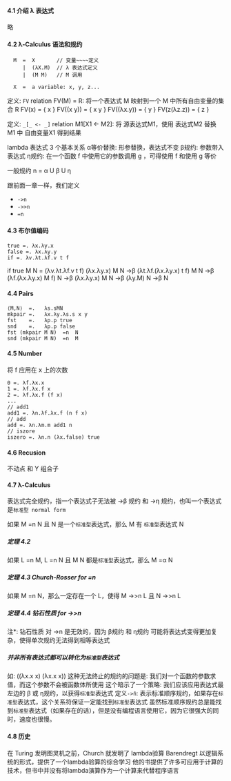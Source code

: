 #### 4.1 介绍 λ 表达式
略

#### 4.2 λ-Calculus 语法和规约
```BNF
  M  =  X       // 变量~~~~定义
     |  (λX.M)  // λ 表达式定义
     |  (M M)   // M 调用

  X  =  a variable: x, y, z...
```

定义: `FV` relation
FV(M) = R: 将一个表达式 M 映射到一个 M 中所有自由变量的集合 R
FV(x) = { x }
FV((x y)) = { x y }
FV((λx.y)) = { y }
FV(z(λz.z)) = { z }

定义: `_[_ <- _]` relation
M1\[X1 <- M2\]: 将 源表达式M1，使用 表达式M2 替换 M1 中 自由变量X1 得到结果

lambda 表达式 3 个基本关系
α等价替换: 形参替换，表达式不变
β规约: 参数带入表达式
η规约: 在一个函数 f 中使用它的参数调用 g ，可得使用 f 和使用 g 等价

一般规约 n = α U β U η

跟前面一章一样，我们定义
* `->n`
* `->>n`
* `=n`

#### 4.3 布尔值编码
```
true =. λx.λy.x
false =. λx.λy.y
if =. λv.λt.λf.v t f
```
if true M N =   (λv.λt.λf.v t f) (λx.λy.x) M N
            ->β (λt.λf.(λx.λy.x) t f) M N
            ->β (λf.(λx.λy.x) M f) N
            ->β (λx.λy.x) M N
            ->β (λy.M) N
            ->β N

#### 4.4 Pairs
```
⟨M,N⟩  =.   λs.sMN
mkpair =.   λx.λy.λs.s x y
fst    =.   λp.p true
snd    =.   λp.p false
fst (mkpair M N)  =n  N
snd (mkpair M N)  =n  M
```

#### 4.5 Number
将 f 应用在 x 上的次数
```
0 =. λf.λx.x
1 =. λf.λx.f x
2 =. λf.λx.f (f x)
...
// add1
add1 =. λn.λf.λx.f (n f x)
// add
add =. λn.λm.m add1 n
// iszore
iszero =. λn.n (λx.false) true
```

#### 4.6 Recusion
不动点 和 Y 组合子

#### 4.7 λ-Calculus
表达式完全规约，指一个表达式子无法被 ->β 规约 和 ->η 规约，也叫一个表达式是`标准型 normal form`

如果 M =n N 且 N 是一个`标准型`表达式，那么 M 有 `标准型`表达式 N

##### 定理 4.2
如果 L =n M, L =n N 且 M N 都是`标准型`表达式，那么 M =α N

##### 定理 4.3 Church-Rosser for =n
如果 M =n N，那么一定存在一个 L，使得 M ->>n L 且 N ->>n L

##### 定理 4.4 钻石性质 for ->>n
注*: 钻石性质 对 ->n 是无效的，因为 β规约 和 η规约 可能将表达式变得更加复杂，使得单次规约无法得到相等表达式

##### 并非所有表达式都可以转化为`标准型`表达式
如: ((λx.x x) (λx.x x))
这种无法终止的规约的问题是: 我们对一个函数的参数求值，而这个参数不会被函数体所使用
这个暗示了一个策略: 我们应该应用表达式最左边的 β 或 η规约，以获得`标准型`表达式
定义`->n̄`: 表示标准顺序规约，如果存在`标准型`表达式，这个关系符保证一定能找到`标准型`表达式
虽然标准顺序规约总是能找到`标准型`表达式（如果存在的话），但是没有编程语言使用它，因为它很强大的同时，速度也很慢。

#### 4.8 历史
在 Turing 发明图灵机之前，Church 就发明了 lambda验算
Barendregt 以逻辑系统的形式，提供了一个lambda验算的综合学习
他的书提供了许多可应用于计算的技术，但书中并没有将lambda演算作为一个计算来代替程序语言
